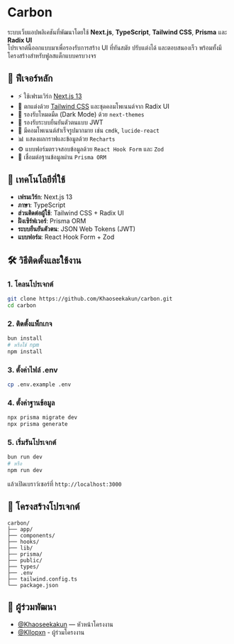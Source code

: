 # Carbon

ระบบเว็บแอปพลิเคชันที่พัฒนาโดยใช้ **Next.js**, **TypeScript**, **Tailwind CSS**, **Prisma** และ **Radix UI**  
โปรเจกต์นี้ออกแบบมาเพื่อรองรับการสร้าง UI ที่ทันสมัย ปรับแต่งได้ และตอบสนองเร็ว พร้อมทั้งมีโครงสร้างสำหรับฟูลสแต็กแบบครบวงจร

## 🚀 ฟีเจอร์หลัก

- ⚡ ใช้เฟรมเวิร์ก [Next.js 13](https://nextjs.org/)
- 🎨 ตกแต่งด้วย [Tailwind CSS](https://tailwindcss.com/) และชุดคอมโพเนนต์จาก Radix UI
- 🌙 รองรับโหมดมืด (Dark Mode) ด้วย `next-themes`
- 🔐 รองรับระบบยืนยันตัวตนแบบ JWT
- 🧩 มีคอมโพเนนต์สำเร็จรูปมากมาย เช่น `cmdk`, `lucide-react`
- 📊 แสดงผลกราฟและข้อมูลด้วย `Recharts`
- ⚙️ แบบฟอร์มตรวจสอบข้อมูลด้วย `React Hook Form` และ `Zod`
- 🧠 เชื่อมต่อฐานข้อมูลผ่าน `Prisma ORM`

## 🧰 เทคโนโลยีที่ใช้

- **เฟรมเวิร์ก**: Next.js 13  
- **ภาษา**: TypeScript  
- **ส่วนติดต่อผู้ใช้**: Tailwind CSS + Radix UI  
- **ฝั่งเซิร์ฟเวอร์**: Prisma ORM  
- **ระบบยืนยันตัวตน**: JSON Web Tokens (JWT)  
- **แบบฟอร์ม**: React Hook Form + Zod

## 🛠️ วิธีติดตั้งและใช้งาน

### 1. โคลนโปรเจกต์

```bash
git clone https://github.com/Khaoseekakun/carbon.git
cd carbon
````

### 2. ติดตั้งแพ็กเกจ

```bash
bun install
# หรือใช้ npm
npm install
```

### 3. ตั้งค่าไฟล์ .env

```bash
cp .env.example .env
```

### 4. ตั้งค่าฐานข้อมูล

```bash
npx prisma migrate dev
npx prisma generate
```

### 5. เริ่มรันโปรเจกต์

```bash
bun run dev
# หรือ
npm run dev
```

แล้วเปิดเบราว์เซอร์ที่ `http://localhost:3000`

## 📁 โครงสร้างโปรเจกต์

```
carbon/
├── app/
├── components/
├── hooks/
├── lib/
├── prisma/
├── public/
├── types/
├── .env
├── tailwind.config.ts
└── package.json
```

## 👥 ผู้ร่วมพัฒนา

* [@Khaoseekakun](https://github.com/Khaoseekakun) — หัวหน้าโครงงาน
* [@Kllopxn](https://github.com/kllopxn) - ผู้ร่วมโครงงาน

```
